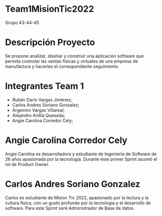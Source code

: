 # Team1MisionTic2022
Grupo 43-44-45

# Descripción Proyecto

Se propone analizar, diseñar y construir una aplicación software que permita
controlar las ventas físicas y virtuales de una empresa de manufactura y hacerles
el correspondiente seguimiento.

# Integrantes Team 1

- Rubén Darío Vargas Jiménez; 
- Carlos Andres Soriano Gonzalez; 
- Argemiro Vargas Villareal;
- Alejandro Ardila Quesada;
- Angie Carolina Corredor Cely;

# Angie Carolina Corredor Cely

Angie Carolina es desarrolladora y estudiante de Ingeniería de Software de 26 años apasionada por la tecnología.
Durante éste primer Sprint asumió el rol de Product Owner.

# Carlos Andres Soriano Gonzalez

Carlos es estudiante de Mision Tic 2022, apasionado por la lectura y la cultura fisica, con un gusto profundo por la tecnologia y el desarrollo de software. Para este Sprint seré Administrador de Base de datos.